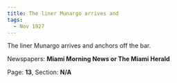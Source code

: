 ```yaml
---  
title: The liner Munargo arrives and  
tags:  
  - Nov 1927  
---  
```

  
The liner Munargo arrives and anchors off the bar.  
  
Newspapers: **Miami Morning News or The Miami Herald**  
  
Page: **13**, Section: **N/A** 
